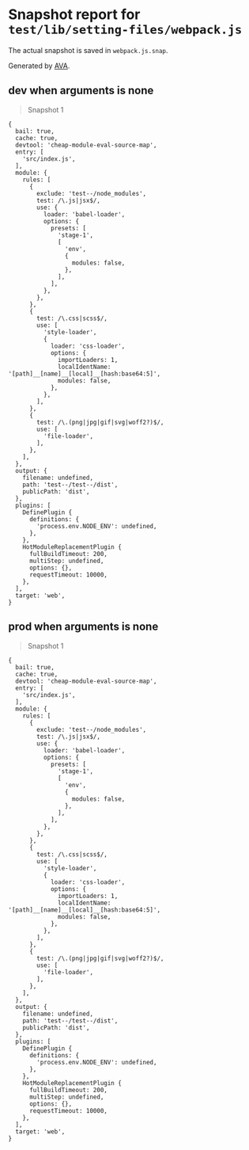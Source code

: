 # Snapshot report for `test/lib/setting-files/webpack.js`

The actual snapshot is saved in `webpack.js.snap`.

Generated by [AVA](https://ava.li).

## dev when arguments is none

> Snapshot 1

    {
      bail: true,
      cache: true,
      devtool: 'cheap-module-eval-source-map',
      entry: [
        'src/index.js',
      ],
      module: {
        rules: [
          {
            exclude: 'test--/node_modules',
            test: /\.js|jsx$/,
            use: {
              loader: 'babel-loader',
              options: {
                presets: [
                  'stage-1',
                  [
                    'env',
                    {
                      modules: false,
                    },
                  ],
                ],
              },
            },
          },
          {
            test: /\.css|scss$/,
            use: [
              'style-loader',
              {
                loader: 'css-loader',
                options: {
                  importLoaders: 1,
                  localIdentName: '[path]__[name]__[local]__[hash:base64:5]',
                  modules: false,
                },
              },
            ],
          },
          {
            test: /\.(png|jpg|gif|svg|woff2?)$/,
            use: [
              'file-loader',
            ],
          },
        ],
      },
      output: {
        filename: undefined,
        path: 'test--/test--/dist',
        publicPath: 'dist',
      },
      plugins: [
        DefinePlugin {
          definitions: {
            'process.env.NODE_ENV': undefined,
          },
        },
        HotModuleReplacementPlugin {
          fullBuildTimeout: 200,
          multiStep: undefined,
          options: {},
          requestTimeout: 10000,
        },
      ],
      target: 'web',
    }

## prod when arguments is none

> Snapshot 1

    {
      bail: true,
      cache: true,
      devtool: 'cheap-module-eval-source-map',
      entry: [
        'src/index.js',
      ],
      module: {
        rules: [
          {
            exclude: 'test--/node_modules',
            test: /\.js|jsx$/,
            use: {
              loader: 'babel-loader',
              options: {
                presets: [
                  'stage-1',
                  [
                    'env',
                    {
                      modules: false,
                    },
                  ],
                ],
              },
            },
          },
          {
            test: /\.css|scss$/,
            use: [
              'style-loader',
              {
                loader: 'css-loader',
                options: {
                  importLoaders: 1,
                  localIdentName: '[path]__[name]__[local]__[hash:base64:5]',
                  modules: false,
                },
              },
            ],
          },
          {
            test: /\.(png|jpg|gif|svg|woff2?)$/,
            use: [
              'file-loader',
            ],
          },
        ],
      },
      output: {
        filename: undefined,
        path: 'test--/test--/dist',
        publicPath: 'dist',
      },
      plugins: [
        DefinePlugin {
          definitions: {
            'process.env.NODE_ENV': undefined,
          },
        },
        HotModuleReplacementPlugin {
          fullBuildTimeout: 200,
          multiStep: undefined,
          options: {},
          requestTimeout: 10000,
        },
      ],
      target: 'web',
    }
